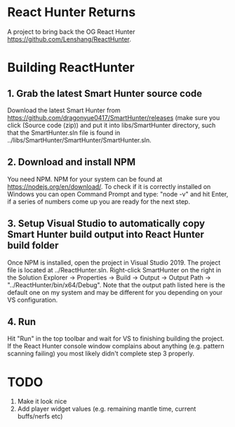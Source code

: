 # React Hunter Returns
A project to bring back the OG React Hunter https://github.com/Lenshang/ReactHunter.

# Building ReactHunter

## 1. Grab the latest Smart Hunter source code
Download the latest Smart Hunter from https://github.com/dragonyue0417/SmartHunter/releases (make sure you click (Source code (zip)) and put it into libs/SmartHunter directory, such that the SmartHunter.sln file is found in ../libs/SmartHunter/SmartHunter/SmartHunter.sln.

## 2. Download and install NPM
You need NPM. NPM for your system can be found at https://nodejs.org/en/download/. To check if it is correctly installed on Windows you can open Command Prompt and type: "node -v" and hit Enter, if a series of numbers come up you are ready for the next step.

## 3. Setup Visual Studio to automatically copy Smart Hunter build output into React Hunter build folder
Once NPM is installed, open the project in Visual Studio 2019. The project file is located at ../ReactHunter.sln. Right-click SmartHunter on the right in the Solution Explorer -> Properties -> Build -> Output -> Output Path -> "../ReactHunter/bin/x64/Debug". Note that the output path listed here is the default one on my system and may be different for you depending on your VS configuration.

## 4. Run
Hit "Run" in the top toolbar and wait for VS to finishing building the project. If the React Hunter console window complains about anything (e.g. pattern scanning failing) you most likely didn't complete step 3 properly.

# TODO
1. Make it look nice
2. Add player widget values (e.g. remaining mantle time, current buffs/nerfs etc)
